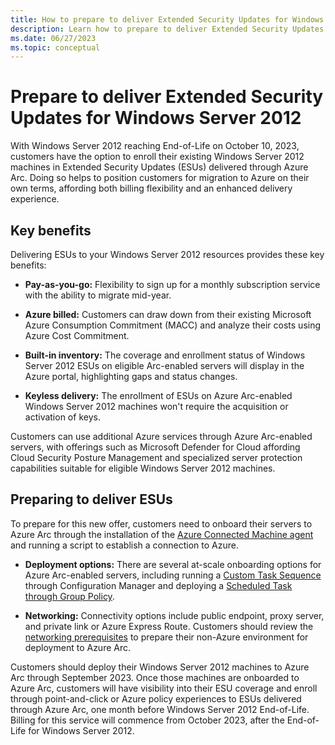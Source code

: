 ```yaml
---
title: How to prepare to deliver Extended Security Updates for Windows Server 2012 through Azure Arc
description: Learn how to prepare to deliver Extended Security Updates for Windows Server 2012 through Azure Arc.
ms.date: 06/27/2023
ms.topic: conceptual
---
```


# Prepare to deliver Extended Security Updates for Windows Server 2012

With Windows Server 2012 reaching End-of-Life on October 10, 2023, customers have the option to enroll their existing Windows Server 2012 machines in Extended Security Updates (ESUs) delivered through Azure Arc. Doing so helps to position customers for migration to Azure on their own terms, affording both billing flexibility and an enhanced delivery experience.

## Key benefits

Delivering ESUs to your Windows Server 2012 resources provides these key benefits:

- **Pay-as-you-go:** Flexibility to sign up for a monthly subscription service with the ability to migrate mid-year.

- **Azure billed:** Customers can draw down from their existing Microsoft Azure Consumption Commitment (MACC) and analyze their costs using Azure Cost Commitment.

- **Built-in inventory:** The coverage and enrollment status of Windows Server 2012 ESUs on eligible Arc-enabled servers will display in the Azure portal, highlighting gaps and status changes.

- **Keyless delivery:** The enrollment of ESUs on Azure Arc-enabled Windows Server 2012 machines won't require the acquisition or activation of keys.

Customers can use additional Azure services through Azure Arc-enabled servers, with offerings such as Microsoft Defender for Cloud affording Cloud Security Posture Management and specialized server protection capabilities suitable for eligible Windows Server 2012 machines. 

## Preparing to deliver ESUs

To prepare for this new offer, customers need to onboard their servers to Azure Arc through the installation of the [Azure Connected Machine agent](agent-overview.md) and running a script to establish a connection to Azure.

- **Deployment options:** There are several at-scale onboarding options for Azure Arc-enabled servers, including running a [Custom Task Sequence](onboard-configuration-manager-custom-task.md) through Configuration Manager and deploying a [Scheduled Task through Group Policy](onboard-group-policy-powershell.md).

- **Networking:** Connectivity options include public endpoint, proxy server, and private link or Azure Express Route. Customers should review the [networking prerequisites](network-requirements.md) to prepare their non-Azure environment for deployment to Azure Arc.

Customers should deploy their Windows Server 2012 machines to Azure Arc through September 2023. Once those machines are onboarded to Azure Arc, customers will have visibility into their ESU coverage and enroll through point-and-click or Azure policy experiences to ESUs delivered through Azure Arc, one month before Windows Server 2012 End-of-Life. Billing for this service will commence from October 2023, after the End-of-Life for Windows Server 2012.
